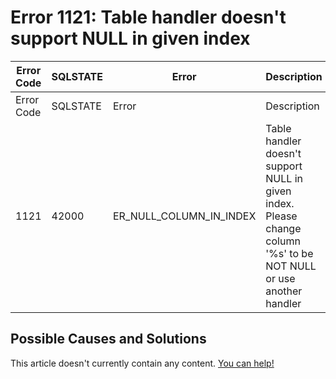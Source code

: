 
# Error 1121: Table handler doesn't support NULL in given index


| Error Code | SQLSTATE | Error | Description |
| --- | --- | --- | --- |
| Error Code | SQLSTATE | Error | Description |
| 1121 | 42000 | ER_NULL_COLUMN_IN_INDEX | Table handler doesn't support NULL in given index. Please change column '%s' to be NOT NULL or use another handler |




## Possible Causes and Solutions


This article doesn't currently contain any content. [You can help!](/en/writing-and-editing-knowledge-base-articles/)

